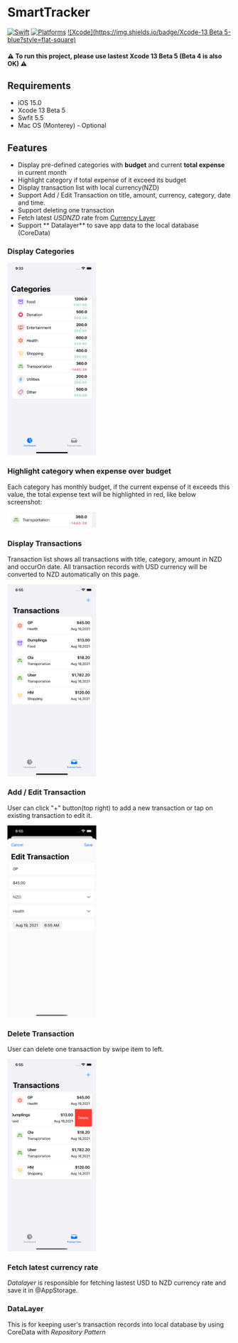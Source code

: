 # SmartTracker

[![Swift](https://img.shields.io/badge/Swift-5.5-orange?style=flat-square)](https://img.shields.io/badge/Swift-5.5-Orange?style=flat-square)
[![Platforms](https://img.shields.io/badge/Platforms-iOS_iPadOS-yellowgreen?style=flat-square)](https://img.shields.io/badge/Platforms-iOS_iPadOS-Green?style=flat-square)
[![Xcode](https://img.shields.io/badge/Xcode-13 Beta 5-blue?style=flat-square)](https://img.shields.io/badge/Platforms-iOS_iPadOS-Green?style=flat-square)

#### ⚠️ To run this project, please use lastest Xcode 13 Beta 5 (Beta 4 is also OK) ⚠️


## Requirements

- iOS 15.0
- Xcode 13 Beta 5
- Swfit 5.5
- Mac OS (Monterey) - Optional

## Features

- Display pre-defined categories with **budget** and current **total expense** in current month
- Highlight category if total expense of it exceed its budget
- Display transaction list with local currency(NZD)
- Support Add / Edit Transaction on title, amount, currency, category, date and time.
- Support deleting one transaction
- Fetch latest *USDNZD* rate from [Currency Layer]( https://currencylayer.com)
- Support ** Datalayer** to save app data to the local database (CoreData)

### Display Categories

<img src="./assets/images/categories.png" width="200">

### Highlight category when expense over budget

Each category has monthly budget, if the current expense of it exceeds this value, the total expense text will be highlighted in red, like below screenshot:

<img src="./assets/images/highlight.png" width="200">

### Display Transactions

Transaction list shows all transactions with title, category, amount in NZD and occurOn date. All transaction records with USD currency will be converted to NZD automatically on this page.

<img src="./assets/images/transactions.png" width="200">

### Add / Edit Transaction

User can click "+" button(top right) to add a new transaction or tap on existing transaction to edit it.

<img src="./assets/images/edit.png" width="200">

### Delete Transaction

User can delete one transaction by swipe item to left.

<img src="./assets/images/delete.png" width="200">

### Fetch latest currency rate

*Datalayer* is responsible for fetching lastest USD to NZD currency rate and save it in @AppStorage.

### DataLayer

This is for keeping user's transaction records into local database by using CoreData with *Repository Pattern*